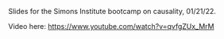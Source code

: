 Slides for the Simons Institute bootcamp on causality, 01/21/22.

Video here: https://www.youtube.com/watch?v=qvfgZUx_MrM

